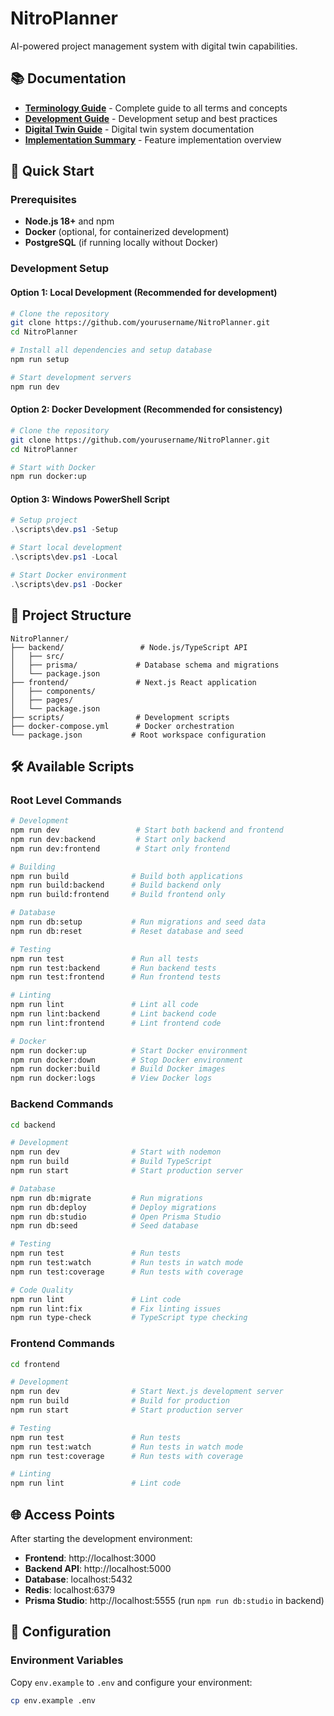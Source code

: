 # NitroPlanner

AI-powered project management system with digital twin capabilities.

## 📚 **Documentation**

- **[Terminology Guide](./docs/TERMINOLOGY_GUIDE.md)** - Complete guide to all terms and concepts
- **[Development Guide](./docs/DEVELOPMENT.md)** - Development setup and best practices
- **[Digital Twin Guide](./docs/DIGITAL_TWIN_GUIDE.md)** - Digital twin system documentation
- **[Implementation Summary](./IMPLEMENTATION_SUMMARY.md)** - Feature implementation overview

## 🚀 Quick Start

### Prerequisites

- **Node.js 18+** and npm
- **Docker** (optional, for containerized development)
- **PostgreSQL** (if running locally without Docker)

### Development Setup

#### Option 1: Local Development (Recommended for development)

```bash
# Clone the repository
git clone https://github.com/yourusername/NitroPlanner.git
cd NitroPlanner

# Install all dependencies and setup database
npm run setup

# Start development servers
npm run dev
```

#### Option 2: Docker Development (Recommended for consistency)

```bash
# Clone the repository
git clone https://github.com/yourusername/NitroPlanner.git
cd NitroPlanner

# Start with Docker
npm run docker:up
```

#### Option 3: Windows PowerShell Script

```powershell
# Setup project
.\scripts\dev.ps1 -Setup

# Start local development
.\scripts\dev.ps1 -Local

# Start Docker environment
.\scripts\dev.ps1 -Docker
```

## 📁 Project Structure

```
NitroPlanner/
├── backend/                 # Node.js/TypeScript API
│   ├── src/
│   ├── prisma/             # Database schema and migrations
│   └── package.json
├── frontend/               # Next.js React application
│   ├── components/
│   ├── pages/
│   └── package.json
├── scripts/                # Development scripts
├── docker-compose.yml      # Docker orchestration
└── package.json           # Root workspace configuration
```

## 🛠️ Available Scripts

### Root Level Commands

```bash
# Development
npm run dev                 # Start both backend and frontend
npm run dev:backend         # Start only backend
npm run dev:frontend        # Start only frontend

# Building
npm run build              # Build both applications
npm run build:backend      # Build backend only
npm run build:frontend     # Build frontend only

# Database
npm run db:setup           # Run migrations and seed data
npm run db:reset           # Reset database and seed

# Testing
npm run test               # Run all tests
npm run test:backend       # Run backend tests
npm run test:frontend      # Run frontend tests

# Linting
npm run lint               # Lint all code
npm run lint:backend       # Lint backend code
npm run lint:frontend      # Lint frontend code

# Docker
npm run docker:up          # Start Docker environment
npm run docker:down        # Stop Docker environment
npm run docker:build       # Build Docker images
npm run docker:logs        # View Docker logs
```

### Backend Commands

```bash
cd backend

# Development
npm run dev                # Start with nodemon
npm run build              # Build TypeScript
npm run start              # Start production server

# Database
npm run db:migrate         # Run migrations
npm run db:deploy          # Deploy migrations
npm run db:studio          # Open Prisma Studio
npm run db:seed            # Seed database

# Testing
npm run test               # Run tests
npm run test:watch         # Run tests in watch mode
npm run test:coverage      # Run tests with coverage

# Code Quality
npm run lint               # Lint code
npm run lint:fix           # Fix linting issues
npm run type-check         # TypeScript type checking
```

### Frontend Commands

```bash
cd frontend

# Development
npm run dev                # Start Next.js development server
npm run build              # Build for production
npm run start              # Start production server

# Testing
npm run test               # Run tests
npm run test:watch         # Run tests in watch mode
npm run test:coverage      # Run tests with coverage

# Linting
npm run lint               # Lint code
```

## 🌐 Access Points

After starting the development environment:

- **Frontend**: http://localhost:3000
- **Backend API**: http://localhost:5000
- **Database**: localhost:5432
- **Redis**: localhost:6379
- **Prisma Studio**: http://localhost:5555 (run `npm run db:studio` in backend)

## 🔧 Configuration

### Environment Variables

Copy `env.example` to `.env` and configure your environment:

```bash
cp env.example .env
```